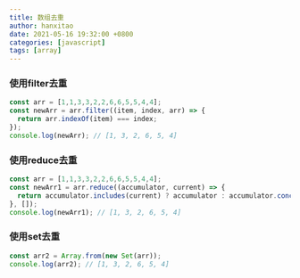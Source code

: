 ```yaml
---
title: 数组去重
author: hanxitao
date: 2021-05-16 19:32:00 +0800
categories: [javascript]
tags: [array]
---
```


### 使用filter去重
```javascript
const arr = [1,1,3,3,2,2,6,6,5,5,4,4];
const newArr = arr.filter((item, index, arr) => {
  return arr.indexOf(item) === index;
});
console.log(newArr); // [1, 3, 2, 6, 5, 4]
```
### 使用reduce去重
```javascript
const arr = [1,1,3,3,2,2,6,6,5,5,4,4];
const newArr1 = arr.reduce((accumulator, current) => {
  return accumulator.includes(current) ? accumulator : accumulator.concat(current);
}, []); 
console.log(newArr1); // [1, 3, 2, 6, 5, 4]
```

### 使用set去重
```javascript
const arr2 = Array.from(new Set(arr));
console.log(arr2); // [1, 3, 2, 6, 5, 4]
```